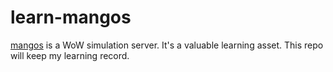 # learn-mangos

[mangos](https://github.com/cmangos/mangos-classic) is a WoW simulation server. It's a valuable learning asset. This repo will keep my learning record.
